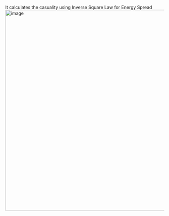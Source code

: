 It calculates the casuality using Inverse Square Law for Energy Spread 
<img width="638" alt="image" src="https://github.com/user-attachments/assets/a32962b8-5977-4789-8d5d-f363c882b826">
